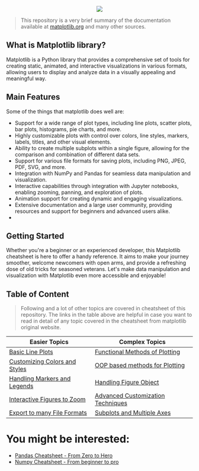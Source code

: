 <p align="center" width="50%">
    <img src="https://github.com/Lizahh/Matplotlib-cheatsheet-from-zero-to-heo/assets/44564025/e228600e-dc59-4635-86bb-a289f4543aa6">

</p>

   >  This repository is a very brief summary of the documentation available at [matplotlib.org](https://matplotlib.org/) and many other sources.
   
## What is Matplotlib library?
   
   Matplotlib is a Python library that provides a comprehensive set of tools for creating static, animated, and interactive visualizations in various formats, allowing users to display and analyze data in a visually appealing and meaningful way.
   
## Main Features
   
   Some of the things that matplotlib does well are:
- Support for a wide range of plot types, including line plots, scatter plots, bar plots, histograms, pie charts, and more.
- Highly customizable plots with control over colors, line styles, markers, labels, titles, and other visual elements.
- Ability to create multiple subplots within a single figure, allowing for the comparison and combination of different data sets.
- Support for various file formats for saving plots, including PNG, JPEG, PDF, SVG, and more.
- Integration with NumPy and Pandas for seamless data manipulation and visualization.
- Interactive capabilities through integration with Jupyter notebooks, enabling zooming, panning, and exploration of plots.
- Animation support for creating dynamic and engaging visualizations.
- Extensive documentation and a large user community, providing resources and support for beginners and advanced users alike.
- 
## Getting Started

Whether you're a beginner or an experienced developer, this Matplotlib cheatsheet is here to offer a handy reference. It aims to make your journey smoother, welcome newcomers with open arms, and provide a refreshing dose of old tricks for seasoned veterans. Let's make data manipulation and visualization with Matplotlib even more accessible and enjoyable!

## Table of Content

> Following and a lot of other topics are covered in cheatsheet of this repository. The links in the table above are helpful in case you want to read in detail of any topic covered in the cheatsheet from matplotlib original website.

| Easier Topics  | Complex Topics |
| ------------- | ------------- |
| [Basic Line Plots](https://matplotlib.org/stable/api/_as_gen/matplotlib.pyplot.plot.html)  | [Functional Methods of Plotting](https://matplotlib.org/stable/tutorials/introductory/pyplot.html)  |
| [Customizing Colors and Styles](https://matplotlib.org/stable/tutorials/colors/colors.html)  | [OOP based methods for Plotting](https://matplotlib.org/matplotblog/posts/pyplot-vs-object-oriented-interface/)  |
| [Handling Markers and Legends](https://matplotlib.org/stable/tutorials/intermediate/legend_guide.html)  | [Handling Figure Object](https://matplotlib.org/stable/api/figure_api.html)  |
| [Interactive Figures to Zoom](https://matplotlib.org/stable/users/explain/interactive.html)  | [Advanced Customization Techniques](https://cloudacademy.com/course/data-visualization-with-python-using-matplotlib-1127/advanced-customization-in-matplotlib/)  |
| [Export to many File Formats](https://matplotlib.org/2.1.2/api/_as_gen/matplotlib.pyplot.savefig.html)  | [Subplots and Multiple Axes](https://matplotlib.org/stable/gallery/subplots_axes_and_figures/subplots_demo.html)  |

# You might be interested:

* [Pandas Cheatsheet - From Zero to Hero](https://github.com/Lizahh/Pandas-Cheatsheets---From-Zero-to-Hero)
* [Numpy Cheatsheet - From beginner to pro](https://github.com/Lizahh/Advanced-Numpy-CheatSheet---From-Beginner-to-Pro)
